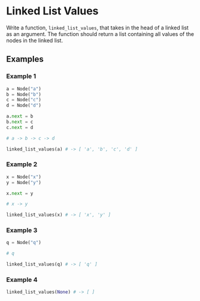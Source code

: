 # Linked List Values

Write a function, `linked_list_values`, that takes in the head of a linked list as an argument. The function should return a list containing all values of the nodes in the linked list.

## Examples

### Example 1
```python
a = Node("a")
b = Node("b")
c = Node("c")
d = Node("d")

a.next = b
b.next = c
c.next = d

# a -> b -> c -> d

linked_list_values(a) # -> [ 'a', 'b', 'c', 'd' ]
```

### Example 2
```python
x = Node("x")
y = Node("y")

x.next = y

# x -> y

linked_list_values(x) # -> [ 'x', 'y' ]
```

### Example 3
```python
q = Node("q")

# q

linked_list_values(q) # -> [ 'q' ]
```

### Example 4
```python
linked_list_values(None) # -> [ ]
```
